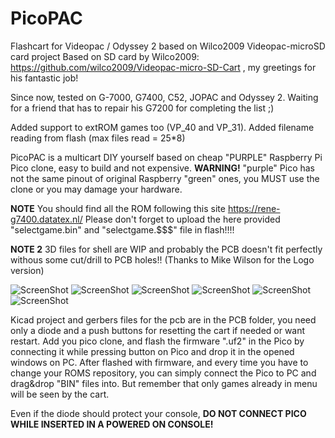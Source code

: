 # PicoPAC
Flashcart for Videopac / Odyssey 2 based on Wilco2009 Videopac-microSD card project
Based on SD card by Wilco2009: https://github.com/wilco2009/Videopac-micro-SD-Cart , my greetings for his fantastic job!

Since now, tested on  G-7000, G7400, C52, JOPAC and Odyssey 2. Waiting for a friend that has to repair his G7200 for completing the list ;) 

Added support to extROM games too (VP_40 and VP_31).
Added filename reading from flash (max files read = 25*8)

PicoPAC is a multicart DIY yourself based on cheap "PURPLE" Raspberry Pi Pico clone, easy to build and not expensive.
**WARNING!** "purple" Pico has not the same pinout of original Raspberry "green" ones, you MUST use the clone or you may damage your hardware.

**NOTE** You should find all the ROM following this site https://rene-g7400.datatex.nl/ 
Please don't forget to upload the here provided "selectgame.bin" and "selectgame.$$$" file in flash!!!!

**NOTE 2** 3D files for shell are WIP and probably the PCB doesn't fit perfectly withous some cut/drill to PCB holes!! (Thanks to Mike Wilson for the Logo version)

![ScreenShot](https://raw.githubusercontent.com/aotta/PicoPAC/main/pictures/picopac3.jpg)
![ScreenShot](https://raw.githubusercontent.com/aotta/PicoPAC/main/pictures/picopac6.jpg)
![ScreenShot](https://raw.githubusercontent.com/aotta/PicoPAC/main/pictures/picopac1.jpg)
![ScreenShot](https://raw.githubusercontent.com/aotta/PicoPAC/main/pictures/picopac5.jpg)
![ScreenShot](https://raw.githubusercontent.com/aotta/PicoPAC/main/pictures/picopac7.jpg)
![ScreenShot](https://raw.githubusercontent.com/aotta/PicoPAC/main/pictures/picopac8.jpg)


Kicad project and gerbers files for the pcb are in the PCB folder, you need only a diode and a push buttons for resetting the cart if needed or want restart. 
Add you pico clone, and flash the firmware ".uf2" in the Pico by connecting it while pressing button on Pico and drop it in the opened windows on PC.
After flashed with firmware, and every time you have to change your ROMS repository, you can simply connect the Pico to PC and drag&drop "BIN" files  into.
But remember that only games already in menu will be seen by the cart.


Even if the diode should protect your console, **DO NOT CONNECT PICO WHILE INSERTED IN A POWERED ON CONSOLE!**

